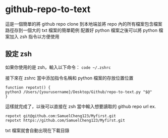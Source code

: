# github-repo-to-text
這是一個簡單的將 github repo clone 到本地端並將 repo 內的所有檔案包含檔案路徑存到一個大的 txt 檔案的簡單範例
配置好 python 檔案之後可以將 python 檔案加入 zsh 指令以方便使用

## 設定 zsh
如果你使用的是 zsh，輸入以下命令：
    `code ~/.zshrc` 

接下來在 zshrc 當中添加指令名稱和 python 檔案的存放位置位置

```
function repotxt() {
python3 /Users/{yourusername}/Desktop/Github/repo-to-text.py "$@"
}
```

這樣就完成了，以後可以直接在 zsh 當中輸入想要讀取的 github repo url
ex.
```
repotxt git@github.com:SamuelCheng123/Myfirst.git
repotxt https://github.com/SamuelCheng123/Myfirst.git
```
txt 檔案就會自動出現在下載目錄
